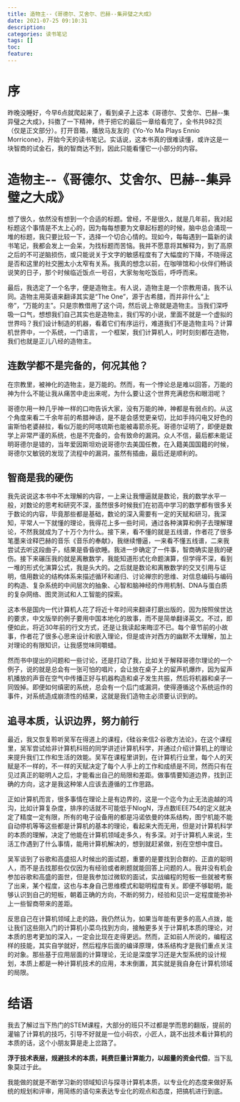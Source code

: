 ```yaml
---
title: 造物主--《哥德尔、艾舍尔、巴赫--集异璧之大成》
date: 2021-07-25 09:10:31
description: 
categories: 读书笔记
tags: [] 
toc: 
feature: 
---
```


# 序
昨晚没睡好，今早6点就爬起来了，看到桌子上这本《哥德尔、艾舍尔、巴赫--集异璧之大成》，抖擞了一下精神，终于把它的最后一章给看完了，全书共982页（仅是正文部分）。打开音箱，播放马友友的《Yo-Yo Ma Plays Ennio Morricone》，开始今天的读书笔记。实话说，这本书真的很难读懂，或许这是一块智商的试金石，我的智商达不到，因此只能看懂它一小部分的内容。

<!-- more -->

# 造物主--《哥德尔、艾舍尔、巴赫--集异璧之大成》

想了很久，依然没有想到一个合适的标题。曾经，不是很久，就是几年前，我对起标题这个事情是不太上心的，因为每每想要为文章起标题的时候，脑中总会涌现一堆的标题，我只要比较一下，选择一个切合心情的。现如今，每每遇到一篇新的读书笔记，我都会发上一会呆，为找标题而苦恼。我并不愿意将其解释为，到了高原之后的不可逆脑损伤，或只能说关于文字的敏感程度有了大幅度的下降，不晓得这是否和这里的社交圈太小太窄有关系。我真的想念以前，在咖啡馆和小伙伴们畅谈说笑的日子，那个时候临近饭点一号召，大家匆匆吃饭后，呼呼而来。

最后，我选定了一个名字，便是造物主。有人说，造物主是一个宗教用语，我不认同。造物主用英语来翻译其实是“The One”，源于古希腊，而并非什么“上帝”，“万能的主”。只是宗教借用了这个词，然后说上帝就是造物主。当我们深呼吸一口气，想想我们自己其实也是造物主，我们写的小说，里面不就是一个虚拟的世界吗？我们设计制造的机器，看着它们有序运行，难道我们不是造物主吗？计算机世界中，一个系统，一门语言，一个框架，我们计算机人，时时刻刻都在造物，我们也就是正儿八经的造物主。

## 连数学都不是完备的，何况其他？

在宗教里，被神化的造物主，是万能的。然而，有一个悖论总是难以回答，万能的神为什么不能让我从痛苦中走出来呢，为什么要让这个世界充满悲伤和眼泪呢？

哥德尔用一种几乎神一样的口吻告诉大家，没有万能的神，神都是有弱点的。从这个角度来看二千余年前的希腊神话，是不是会感觉更亲切，比如手持闪电又好色的宙斯怕老婆赫拉，看似万能的阿喀琉斯也能被毒箭杀死。哥德尔证明了，即便是数学上非常严谨的系统，也是不完备的，会有致命的漏洞。众人不信，最后都未能证明哥德尔是错的，当年爱因斯坦劝说哥德尔去美国任教，在入籍美国国籍的时候，哥德尔又敏锐的发现了流程中的漏洞，虽然有插曲，最后还是顺利的。

## 智商是我的硬伤

我先说说这本书中不太理解的内容，一上来让我懵逼就是数论，我的数学水平一般，对数论的思考和研究不深，虽然很多时候我们在初高中学习的数学都有很多关于数论的内容，毕竟那些都是基础，数论的深入需要有一定的天赋和研习，我深知，平常人一下就懂的理论，我得花上多一些时间，通过各种演算和例子去理解理论，不然我就成为了十万个为什么。接下来，看不懂的就是五线谱，作者花了很多笔墨来诠释巴赫的音乐《音乐的奉献》，我继续懵逼，一来看不懂五线谱，二来我尝试去听这段曲子，结果是昏昏欲睡。我进一步确定了一件事，智商确实是我的硬伤。接下来碾压我的就是离散数学，我能知道形式化命题演算，但学得不深，看到一堆的形式化演算公式，我是头大的。之后就是数论和离散数学的交叉引用与证明，借用数论的结构体系来描述循环和递归、讨论禅宗的思维、对信息编码与编码的构造、复杂系统的中间层次的抽象、心智和脑神经的作用机制、DNA与蛋白质的复杂网络、图灵测试和人工智能的探索。

这本书是国内一代计算机人花了将近十年时间来翻译打磨出版的，因为按照侯世达的要求，中文版举的例子要用中国本地化的故事，而不是简单翻译英文。不过，即便如此，将近30年前的行文方式，还是让我读起来晦涩不已。每个章节前的小故事，作者花了很多心思来设计和嵌入理论，但是或许对西方的幽默不太理解，加上对理论的有限知识，让我感觉味同嚼蜡。

然而书中提出的问题和一些讨论，还是打动了我，比如关于解释哥德尔理论的一个例子，说的就是总会有一张可怕的唱片，会让放在桌子上的留声机爆炸，因为留声机播放的声音在空气中传播正好与机器构造和桌子发生共振，然后将机器和桌子一同毁掉。即便如何缜密的系统，总会有一个后门或漏洞，使得遵循这个系统运作的事件，对系统造成崩溃性的结果，这就是我们造物主必须要认识到的。

## 追寻本质，认识边界，努力前行

最近，我又恢复聆听吴军在得道上的课程，《硅谷来信2·谷歌方法论》，在这个课程里，吴军尝试给非计算机科班的同学讲述计算机科学，并通过介绍计算机上的理论来提升我们工作和生活的效能。吴军在课程里讲到，在计算机行业里，每个人的天赋是不一样的，不一样的天赋决定了每个人手上的工作和成绩是不同，然而只有在见过真正的聪明人之后，才能看出自己的局限和差距。做事情要知道边界，找到正确的方向，这才是我这种笨人应该去遵循的工作思路。

正如计算机而言，很多事情在理论上是有边界的，这是一个迄今为止无法逾越的鸿沟，比如计算复杂度，排序的话就不可能低于NlogN，浮点数IEEE754的定义就决定了精度一定有限，所有的电子设备用的都是冯诺依曼的体系结构，图宁机能不能自动停机等等这些都是计算机的基本的理论，看起来大而无用，但是对计算机科学的本质的理解，决定了他能在计算机领域走多久，有多深。对于计算机人来说，生活工作遇到了什么事情，能用计算机解决的，想到就赶紧做，别在空想中度日。

吴军谈到了谷歌和高盛招人时候出的面试题，重要的是要找到合群的、正直的聪明人，而不是去找那些仅仅因为有经验或者刷题就能回答上问题的人。我并没有机会参加谷歌和高盛的面世，但是我参加过微软的面试，实战编程的短板一些就被考察了出来，某个程度，这也与本身自己思维模式和聪明程度有关。即便不够聪明，能够认识到自己的短板，朝着正确的方向，不断的努力，经验和见识一定程度能弥补上一些智商带来的差距。

反思自己在计算机领域上走的路，我仍然认为，如果当年能有更多的高人点拨，能让我们这些刚入门的计算机小菜鸟找到方向，接触更多关于计算机本质的理论，对本质的思考更加的深入，一定会比现在走得更远。然而，正如前人所说的，编程这样的技能，其实自学就好，然后程序后面的编译原理，体系结构才是我们重点关注的对象。那些基于应用层面的计算理论，无论是深度学习还是大型系统的设计规划，本质上都是一种计算机技术的应用，本末倒置，其实就是我自身在计算机领域的局限。

# 结语

我去了解过当下热门的STEM课程，大部分的班只不过都是学而思的翻版，提前的灌输了计算机的技巧，引导不好就是一位小码农，小匠人，跳不出技术看计算机的本质的话，这个小朋友算是走上岔路了。

**浮于技术表层，规避技术的本质，耗费巨量计算能力，以超量的资金代偿**，当下乱象莫过于此。

我能做的就是不断学习新的领域知识与探寻计算机本质，以专业化的态度来做好系统的规划和评审，用简练的语句来表达专业化的观点和态度，把搞机进行到底。

